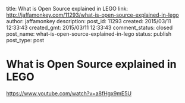 title: What is Open Source explained in LEGO
link: http://jaffamonkey.com/11293/what-is-open-source-explained-in-lego
author: jaffamonkey
description: 
post_id: 11293
created: 2015/03/11 12:33:43
created_gmt: 2015/03/11 12:33:43
comment_status: closed
post_name: what-is-open-source-explained-in-lego
status: publish
post_type: post

# What is Open Source explained in LEGO

https://www.youtube.com/watch?v=a8fHgx9mE5U
